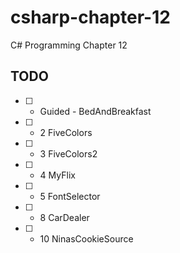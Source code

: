 # csharp-chapter-12
C# Programming Chapter 12

## TODO
- [ ] - Guided - BedAndBreakfast
- [ ] - 2 FiveColors
- [ ] - 3 FiveColors2
- [ ] - 4 MyFlix
- [ ] - 5 FontSelector
- [ ] - 8 CarDealer
- [ ] - 10 NinasCookieSource